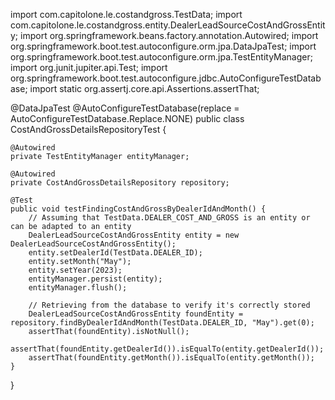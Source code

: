 
import com.capitolone.le.costandgross.TestData;
import com.capitolone.le.costandgross.entity.DealerLeadSourceCostAndGrossEntity;
import org.springframework.beans.factory.annotation.Autowired;
import org.springframework.boot.test.autoconfigure.orm.jpa.DataJpaTest;
import org.springframework.boot.test.autoconfigure.orm.jpa.TestEntityManager;
import org.junit.jupiter.api.Test;
import org.springframework.boot.test.autoconfigure.jdbc.AutoConfigureTestDatabase;
import static org.assertj.core.api.Assertions.assertThat;

@DataJpaTest
@AutoConfigureTestDatabase(replace = AutoConfigureTestDatabase.Replace.NONE)
public class CostAndGrossDetailsRepositoryTest {

    @Autowired
    private TestEntityManager entityManager;

    @Autowired
    private CostAndGrossDetailsRepository repository;

    @Test
    public void testFindingCostAndGrossByDealerIdAndMonth() {
        // Assuming that TestData.DEALER_COST_AND_GROSS is an entity or can be adapted to an entity
        DealerLeadSourceCostAndGrossEntity entity = new DealerLeadSourceCostAndGrossEntity();
        entity.setDealerId(TestData.DEALER_ID);
        entity.setMonth("May");
        entity.setYear(2023);
        entityManager.persist(entity);
        entityManager.flush();

        // Retrieving from the database to verify it's correctly stored
        DealerLeadSourceCostAndGrossEntity foundEntity = repository.findByDealerIdAndMonth(TestData.DEALER_ID, "May").get(0);
        assertThat(foundEntity).isNotNull();
        assertThat(foundEntity.getDealerId()).isEqualTo(entity.getDealerId());
        assertThat(foundEntity.getMonth()).isEqualTo(entity.getMonth());
    }
}
